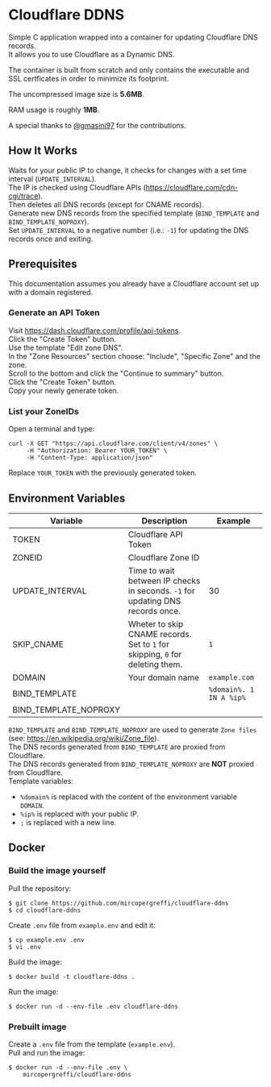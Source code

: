 # Cloudflare DDNS

Simple C application wrapped into a container for updating Cloudflare DNS records.  
It allows you to use Cloudflare as a Dynamic DNS.  
  
The container is built from scratch and only contains the executable and SSL certficates in order to minimize its footprint.
  
The uncompressed image size is **5.6MB**.  

RAM usage is roughly **1MB**.
  
A special thanks to [@gmasini97](https://github.com/gmasini97) for the contributions.

## How It Works

Waits for your public IP to change, it checks for changes with a set time interval (`UPDATE_INTERVAL`).  
The IP is checked using Cloudflare APIs (https://cloudflare.com/cdn-cgi/trace).  
Then deletes all DNS records (except for CNAME records).  
Generate new DNS records from the specified template (`BIND_TEMPLATE` and `BIND_TEMPLATE_NOPROXY`).  
Set `UPDATE_INTERVAL` to a negative number (i.e.: `-1`) for updating the DNS records once and exiting.  

## Prerequisites
This documentation assumes you already have a Cloudflare account set up with a domain registered.  

### Generate an API Token

Visit https://dash.cloudflare.com/profile/api-tokens.  
Click the "Create Token" button.  
Use the template "Edit zone DNS".  
In the "Zone Resources" section choose: "Include", "Specific Zone" and the zone.  
Scroll to the bottom and click the "Continue to summary" button.  
Click the "Create Token" button.  
Copy your newly generate token.  

### List your ZoneIDs

Open a terminal and type:  
```
curl -X GET "https://api.cloudflare.com/client/v4/zones" \
     -H "Authorization: Bearer YOUR_TOKEN" \
     -H "Content-Type: application/json"
```
Replace `YOUR_TOKEN` with the previously generated token.  

## Environment Variables

| Variable              | Description | Example |
|-----------------------|-------------|---------|
| TOKEN                 | Cloudflare API Token | |
| ZONEID                | Cloudflare Zone ID | |
| UPDATE_INTERVAL       | Time to wait between IP checks in seconds. `-1` for updating DNS records once. | 30 |
| SKIP_CNAME            | Wheter to skip CNAME records. Set to `1` for skipping, `0` for deleting them. | `1` |
| DOMAIN                | Your domain name | `example.com` |
| BIND_TEMPLATE         |  | `%domain%. 1 IN A %ip%` |
| BIND_TEMPLATE_NOPROXY |  |  |

`BIND_TEMPLATE` and `BIND_TEMPLATE_NOPROXY` are used to generate `Zone files` (see: https://en.wikipedia.org/wiki/Zone_file).  
The DNS records generated from `BIND_TEMPLATE` are proxied from Cloudflare.  
The DNS records generated from `BIND_TEMPLATE_NOPROXY` are **NOT** proxied from Cloudflare.  
Template variables:  
 - `%domain%` is replaced with the content of the environment variable `DOMAIN`.  
 - `%ip%` is replaced with your public IP.  
 - `;` is replaced with a new line.  

## Docker

### Build the image yourself

Pull the repository:
```
$ git clone https://github.com/mircopergreffi/cloudflare-ddns
$ cd cloudflare-ddns
```

Create `.env` file from `example.env` and edit it:
```
$ cp example.env .env
$ vi .env
```

Build the image:
```
$ docker build -t cloudflare-ddns .
```

Run the image:
```
$ docker run -d --env-file .env cloudflare-ddns
```

### Prebuilt image

Create a `.env` file from the template (`example.env`).  
Pull and run the image:
```
$ docker run -d --env-file .env \
    mircopergreffi/cloudflare-ddns

```
